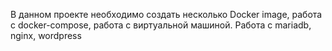 В данном проекте необходимо создать несколько Docker image, работа с docker-compose, работа с виртуальной машиной.
Работа с mariadb, nginx, wordpress
